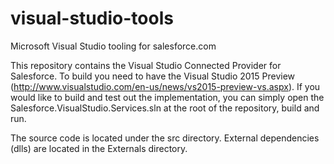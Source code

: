 visual-studio-tools
===================

Microsoft Visual Studio tooling for salesforce.com

This repository contains the Visual Studio Connected Provider for Salesforce.  To build you need to have the Visual Studio 2015 Preview (http://www.visualstudio.com/en-us/news/vs2015-preview-vs.aspx).  If you would like to build and test out the implementation, you can simply open the Salesforce.VisualStudio.Services.sln at the root of the repository, build and run.

The source code is located under the src directory.  External dependencies (dlls) are located in the Externals directory.
